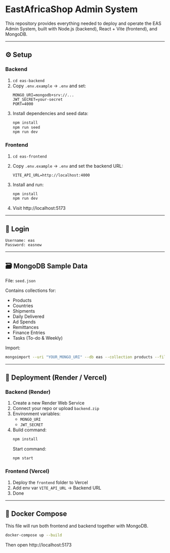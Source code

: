 # EastAfricaShop Admin System

This repository provides everything needed to deploy and operate the EAS Admin System, built with Node.js (backend), React + Vite (frontend), and MongoDB.

---

## ⚙️ Setup

### Backend
1. `cd eas-backend`
2. Copy `.env.example` → `.env` and set:
   ```
   MONGO_URI=mongodb+srv://...
   JWT_SECRET=your-secret
   PORT=4000
   ```
3. Install dependencies and seed data:
   ```bash
   npm install
   npm run seed
   npm run dev
   ```

### Frontend
1. `cd eas-frontend`
2. Copy `.env.example` → `.env` and set the backend URL:
   ```
   VITE_API_URL=http://localhost:4000
   ```
3. Install and run:
   ```bash
   npm install
   npm run dev
   ```

4. Visit http://localhost:5173

---

## 🧪 Login
```
Username: eas
Password: easnew
```

---

## 🗃️ MongoDB Sample Data

File: `seed.json`

Contains collections for:
- Products
- Countries
- Shipments
- Daily Delivered
- Ad Spends
- Remittances
- Finance Entries
- Tasks (To-do & Weekly)

Import:
```bash
mongoimport --uri "YOUR_MONGO_URI" --db eas --collection products --file seed.json --jsonArray
```

---

## 🚀 Deployment (Render / Vercel)

### Backend (Render)
1. Create a new Render Web Service
2. Connect your repo or upload `backend.zip`
3. Environment variables:
   - `MONGO_URI`
   - `JWT_SECRET`
4. Build command:
   ```bash
   npm install
   ```
   Start command:
   ```bash
   npm start
   ```

### Frontend (Vercel)
1. Deploy the `frontend` folder to Vercel
2. Add env var `VITE_API_URL` → Backend URL
3. Done

---

## 🐳 Docker Compose

This file will run both frontend and backend together with MongoDB.

```bash
docker-compose up --build
```

Then open http://localhost:5173

